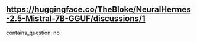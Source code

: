 ## https://huggingface.co/TheBloke/NeuralHermes-2.5-Mistral-7B-GGUF/discussions/1

contains_question: no